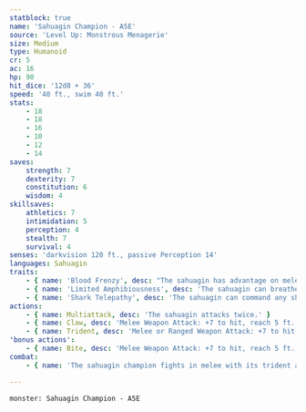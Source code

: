 ```yaml
---
statblock: true
name: 'Sahuagin Champion - A5E'
source: 'Level Up: Monstrous Menagerie'
size: Medium
type: Humanoid
cr: 5
ac: 16
hp: 90
hit_dice: '12d8 + 36'
speed: '40 ft., swim 40 ft.'
stats:
    - 18
    - 18
    - 16
    - 10
    - 12
    - 14
saves:
    strength: 7
    dexterity: 7
    constitution: 6
    wisdom: 4
skillsaves:
    athletics: 7
    intimidation: 5
    perception: 4
    stealth: 7
    survival: 4
senses: 'darkvision 120 ft., passive Perception 14'
languages: Sahuagin
traits:
    - { name: 'Blood Frenzy', desc: "The sahuagin has advantage on melee attack rolls against creatures that don't have all their hit points." }
    - { name: 'Limited Amphibiousness', desc: 'The sahuagin can breathe air and water. When breathing air, it must immerse itself in water once every 4 hours or begin to suffocate.' }
    - { name: 'Shark Telepathy', desc: 'The sahuagin can command any shark within 120 feet of it using magical telepathy.' }
actions:
    - { name: Multiattack, desc: 'The sahuagin attacks twice.' }
    - { name: Claw, desc: 'Melee Weapon Attack: +7 to hit, reach 5 ft., one target. Hit: 8 (1d8 + 4) slashing damage.' }
    - { name: Trident, desc: 'Melee or Ranged Weapon Attack: +7 to hit, reach 5 ft. or range 20/60 ft., one target. Hit: 7 (1d6 + 4) piercing damage, or 8 (1d8 + 4) if wielded in two hands in melee.' }
'bonus actions':
    - { name: Bite, desc: 'Melee Weapon Attack: +7 to hit, reach 5 ft., one target. Hit: 6 (1d4 + 4) piercing damage.' }
combat:
    - { name: 'The sahuagin champion fights in melee with its trident and bite', desc: 'It almost never throws its trident, except at a fleeing foe.' }

---
```

```statblock
monster: Sahuagin Champion - A5E
```
